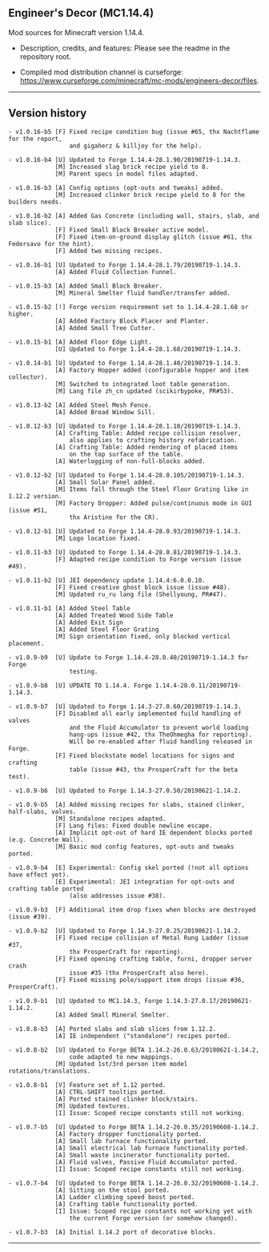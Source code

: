 
## Engineer's Decor (MC1.14.4)

Mod sources for Minecraft version 1.14.4.

- Description, credits, and features: Please see the readme in the repository root.

- Compiled mod distribution channel is curseforge: https://www.curseforge.com/minecraft/mc-mods/engineers-decor/files.

----

## Version history

    - v1.0.16-b5 [F] Fixed recipe condition bug (issue #65, thx Nachtflame for the report,
                     and gigaherz & killjoy for the help).

    - v1.0.16-b4 [U] Updated to Forge 1.14.4-28.1.90/20190719-1.14.3.
                 [M] Increased slag brick recipe yield to 8.
                 [M] Parent specs in model files adapted.

    - v1.0.16-b3 [A] Config options (opt-outs and tweaks) added.
                 [M] Increased clinker brick recipe yield to 8 for the builders needs.

    - v1.0.16-b2 [A] Added Gas Concrete (including wall, stairs, slab, and slab slice).
                 [F] Fixed Small Block Breaker active model.
                 [F] Fixed item-on-ground display glitch (issue #61, thx Federsavo for the hint).
                 [F] Added two missing recipes.

    - v1.0.16-b1 [U] Updated to Forge 1.14.4-28.1.79/20190719-1.14.3.
                 [A] Added Fluid Collection Funnel.

    - v1.0.15-b3 [A] Added Small Block Breaker.
                 [M] Mineral Smelter fluid handler/transfer added.

    - v1.0.15-b2 [!] Forge version requirement set to 1.14.4-28.1.68 or higher.
                 [A] Added Factory Block Placer and Planter.
                 [A] Added Small Tree Cutter.

    - v1.0.15-b1 [A] Added Floor Edge Light.
                 [U] Updated to Forge 1.14.4-28.1.68/20190719-1.14.3.

    - v1.0.14-b1 [U] Updated to Forge 1.14.4-28.1.40/20190719-1.14.3.
                 [A] Factory Hopper added (configurable hopper and item collector).
                 [M] Switched to integrated loot table generation.
                 [M] Lang file zh_cn updated (scikirbypoke, PR#53).

    - v1.0.13-b2 [A] Added Steel Mesh Fence.
                 [A] Added Broad Window Sill.

    - v1.0.12-b3 [U] Updated to Forge 1.14.4-28.1.10/20190719-1.14.3.
                 [A] Crafting Table: Added recipe collision resolver,
                     also applies to crafting history refabrication.
                 [A] Crafting Table: Added rendering of placed items
                     on the top surface of the table.
                 [A] Waterlogging of non-full-blocks added.

    - v1.0.12-b2 [U] Updated to Forge 1.14.4-28.0.105/20190719-1.14.3.
                 [A] Small Solar Panel added.
                 [M] Items fall through the Steel Floor Grating like in 1.12.2 version.
                 [M] Factory Dropper: Added pulse/continuous mode in GUI (issue #51,
                     thx Aristine for the CR).

    - v1.0.12-b1 [U] Updated to Forge 1.14.4-28.0.93/20190719-1.14.3.
                 [M] Logo location fixed.

    - v1.0.11-b3 [U] Updated to Forge 1.14.4-28.0.81/20190719-1.14.3.
                 [F] Adapted recipe condition to Forge version (issue #49).

    - v1.0.11-b2 [U] JEI dependency update 1.14.4:6.0.0.10.
                 [F] Fixed creative ghost block issue (issue #48).
                 [M] Updated ru_ru lang file (Shellyoung, PR#47).

    - v1.0.11-b1 [A] Added Steel Table
                 [A] Added Treated Wood Side Table
                 [A] Added Exit Sign
                 [A] Added Steel Floor Grating
                 [M] Sign orientation fixed, only blocked vertical placement.

    - v1.0.9-b9  [U] Update to Forge 1.14.4-28.0.40/20190719-1.14.3 for Forge
                     testing.

    - v1.0.9-b8  [U] UPDATE TO 1.14.4. Forge 1.14.4-28.0.11/20190719-1.14.3.

    - v1.0.9-b7  [U] Updated to Forge 1.14.3-27.0.60/20190719-1.14.3.
                 [F] Disabled all early implemented fuild handling of valves
                     and the Fluid Accumulator to prevent world loading
                     hang-ups (issue #42, thx TheOhmegha for reporting).
                     Will be re-enabled after fluid handling released in Forge.
                 [F] Fixed blockstate model locations for signs and crafting
                     table (issue #43, thx ProsperCraft for the beta test).

    - v1.0.9-b6  [U] Updated to Forge 1.14.3-27.0.50/20190621-1.14.2.

    - v1.0.9-b5  [A] Added missing recipes for slabs, stained clinker, half-slabs, valves.
                 [M] Standalone recipes adapted.
                 [F] Lang files: Fixed double newline escape.
                 [A] Implicit opt-out of hard IE dependent blocks ported (e.g. Concrete Wall).
                 [M] Basic mod config features, opt-outs and tweaks ported.

    - v1.0.9-b4  [E] Experimental: Config skel ported (!not all options have effect yet).
                 [E] Experimental: JEI integration for opt-outs and crafting table ported
                     (also addresses issue #38).

    - v1.0.9-b3  [F] Additional item drop fixes when blocks are destroyed (issue #39).

    - v1.0.9-b2  [U] Updated to Forge 1.14.3-27.0.25/20190621-1.14.2.
                 [F] Fixed recipe collision of Metal Rung Ladder (issue #37,
                     thx ProsperCraft for reporting).
                 [F] Fixed opening crafting table, furni, dropper server crash
                     issue #35 (thx ProsperCraft also here).
                 [F] Fixed missing pole/support item drops (issue #36, ProsperCraft).

    - v1.0.9-b1  [U] Updated to MC1.14.3, Forge 1.14.3-27.0.17/20190621-1.14.2.
                 [A] Added Small Mineral Smelter.

    - v1.0.8-b3  [A] Ported slabs and slab slices from 1.12.2.
                 [A] IE independent ("standalone") recipes ported.

    - v1.0.8-b2  [U] Updated to Forge BETA 1.14.2-26.0.63/20190621-1.14.2,
                     code adapted to new mappings.
                 [M] Updated 1st/3rd person item model rotations/translations.

    - v1.0.8-b1  [V] Feature set of 1.12 ported.
                 [A] CTRL-SHIFT tooltips ported.
                 [A] Ported stained clinker block/stairs.
                 [M] Updated textures.
                 [I] Issue: Scoped recipe constants still not working.

    - v1.0.7-b5  [U] Updated to Forge BETA 1.14.2-26.0.35/20190608-1.14.2.
                 [A] Factory dropper functionality ported.
                 [A] Small lab furnace functionality ported.
                 [A] Small electrical lab furnace functionality ported.
                 [A] Small waste incinerator functionality ported.
                 [A] Fluid valves, Passive Fluid Accumulator ported.
                 [I] Issue: Scoped recipe constants still not working.

    - v1.0.7-b4  [U] Updated to Forge BETA 1.14.2-26.0.32/20190608-1.14.2.
                 [A] Sitting on the stool ported.
                 [A] Ladder climbing speed boost ported.
                 [A] Crafting table functionality ported.
                 [I] Issue: Scoped recipe constants not working yet with
                     the current Forge version (or somehow changed).

    - v1.0.7-b3  [A] Initial 1.14.2 port of decorative blocks.

----
